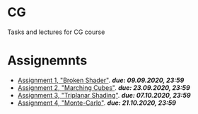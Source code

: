 # CG
Tasks and lectures for CG course
# Assignemnts
- [Assignment 1, "Broken Shader"](./Lectures/Lecture1). _**due: 09.09.2020, 23:59**_
- [Assignment 2, "Marching Cubes"](./Lectures/Lecture3). _**due: 23.09.2020, 23:59**_
- [Assignment 3, "Triplanar Shading"](./Lectures/Lecture5). _**due: 07.10.2020, 23:59**_
- [Assignment 4, "Monte-Carlo"](./Lectures/Lecture6). _**due: 21.10.2020, 23:59**_
